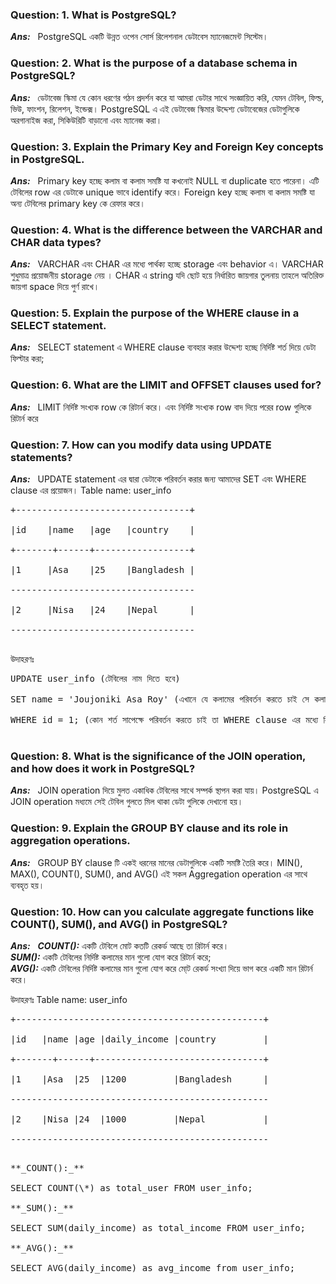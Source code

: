 ### Question: 1. What is PostgreSQL?

**_Ans:_** &nbsp; PostgreSQL একটি উন্নত ওপেন সোর্স রিলেশনাল ডেটাবেস ম্যানেজমেন্ট সিস্টেম।

### Question: 2. What is the purpose of a database schema in PostgreSQL?

**_Ans:_** &nbsp; ডেটাবেজ স্কিমা যে কোন ধরণের গঠন প্রদর্শন করে যা আমরা ডেটার সাথে সংজ্ঞায়িত করি, যেমন টেবিল, ফিল্ড, ভিউ, ফাংশন, রিলেশন, ইন্ডেক্স। PostgreSQL এ এই ডেটাবেজ স্কিমার উদ্দেশ্য ডেটাবেজের ডেটাগুলিকে অরগানাইজ করা, সিকিউরিটি বাড়ানো এবং ম্যানেজ করা।

### Question: 3. Explain the Primary Key and Foreign Key concepts in PostgreSQL.

**_Ans:_** &nbsp; Primary key হচ্ছে কলাম বা কলাম সমষ্টি যা কখনোই NULL বা duplicate হতে পারেনা। এটি টেবিলের row এর ডেটাকে unique ভাবে identify করে। Foreign key হচ্ছে কলাম বা কলাম সমষ্টি যা অন্য টেবিলের primary key কে রেফার করে।

### Question: 4. What is the difference between the VARCHAR and CHAR data types?

**_Ans:_** &nbsp; VARCHAR এবং CHAR এর মধ্যে পার্থক্য হচ্ছে storage এবং behavior এ। VARCHAR শুধুমাত্র প্রয়োজনীয় storage নেয় । CHAR এ string যদি ছোট হয়ে নির্ধারিত জায়গার তুলনায় তাহলে অতিরিক্ত জায়গা space দিয়ে পুর্ণ রাখে।

### Question: 5. Explain the purpose of the WHERE clause in a SELECT statement.

**_Ans:_** &nbsp; SELECT statement এ WHERE clause ব্যবহার করার উদ্দেশ্য হচ্ছে নির্দিষ্ট শর্ত দিয়ে ডেটা ফিল্টার করা;

### Question: 6. What are the LIMIT and OFFSET clauses used for?

**_Ans:_** &nbsp; LIMIT নির্দিষ্ট সংখ্যক row কে রিটার্ন করে। এবং নির্দিষ্ট সংখ্যক row বাদ দিয়ে পরের row গুলিকে রিটার্ন করে

### Question: 7. How can you modify data using UPDATE statements?

**_Ans:_** &nbsp; UPDATE statement এর দ্বারা ডেটাকে পরিবর্তন করার জন্য আমাদের SET এবং WHERE clause এর প্রয়োজন।
Table name: user_info</br>

<pre>
+---------------------------------+</br>
|id    |name   |age   |country    |</br>
+-------+------+------------------+</br>
|1     |Asa    |25    |Bangladesh |</br>
-----------------------------------</br>
|2     |Nisa   |24    |Nepal      |</br>
-----------------------------------</br>
</pre>

উদাহরণঃ</br>

<pre>
UPDATE user_info (টেবিলের নাম দিতে হবে)</br>
SET name = 'Joujoniki Asa Roy' (এখানে যে কলামের পরিবর্তন করতে চাই সে কলামের নাম ও ভ্যালু দিতে হবে)</br>
WHERE id = 1; (কোন শর্ত সাপেক্ষে পরিবর্তন করতে চাই তা WHERE clause এর মধ্যে লিখতে হবে)</br>
</pre>

### Question: 8. What is the significance of the JOIN operation, and how does it work in PostgreSQL?

**_Ans:_** &nbsp; JOIN operation দিয়ে মুলত একাধিক টেবিলের সাথে সম্পর্ক স্থাপন করা যায়। PostgreSQL এ JOIN operation মধ্যমে সেই টেবিল গুলতে মিল থাকা ডেটা গুলিকে দেখানো হয়।

### Question: 9. Explain the GROUP BY clause and its role in aggregation operations.

**_Ans:_** &nbsp; GROUP BY clause টি একই ধরনের মানের ডেটাগুলিকে একটি সমষ্টি তৈরি করে। MIN(), MAX(), COUNT(), SUM(), and AVG() এই সকল Aggregation operation এর সাথে ব্যবহৃত হয়।

### Question: 10. How can you calculate aggregate functions like COUNT(), SUM(), and AVG() in PostgreSQL?

**_Ans:_** &nbsp;
**_COUNT():_** একটি টেবিলে মোট কতটি রেকর্ড আছে তা রিটার্ন করে।</br>
**_SUM():_** একটি টেবিলের নির্দিষ্ট কলামের মান গুলো যোগ করে রিটার্ন করে;</br>
**_AVG():_** একটি টেবিলের নির্দিষ্ট কলামের মান গুলো যোগ করে মো্ট রেকর্ড সংখ্যা দিয়ে ভাগ করে একটি মান রিটার্ন করে।</br>

উদাহরণঃ
Table name: user_info </br>

<pre>
+-----------------------------------------------+ </br>
|id   |name |age |daily_income |country         | </br>
+-------+------+--------------------------------+ </br>
|1    |Asa  |25  |1200         |Bangladesh      | </br>
------------------------------------------------- </br>
|2    |Nisa |24  |1000         |Nepal           | </br>
------------------------------------------------- </br>
</pre>

<pre>
**_COUNT():_** </br>
SELECT COUNT(\*) as total_user FROM user_info;</br>
**_SUM():_** </br>
SELECT SUM(daily_income) as total_income FROM user_info;</br>
**_AVG():_** </br>
SELECT AVG(daily_income) as avg_income from user_info;</br>
</pre>
